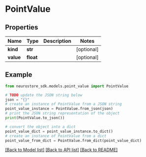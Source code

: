 # PointValue



## Properties

Name | Type | Description | Notes
------------ | ------------- | ------------- | -------------
**kind** | **str** |  | [optional] 
**value** | **float** |  | [optional] 

## Example

```python
from neurostore_sdk.models.point_value import PointValue

# TODO update the JSON string below
json = "{}"
# create an instance of PointValue from a JSON string
point_value_instance = PointValue.from_json(json)
# print the JSON string representation of the object
print(PointValue.to_json())

# convert the object into a dict
point_value_dict = point_value_instance.to_dict()
# create an instance of PointValue from a dict
point_value_from_dict = PointValue.from_dict(point_value_dict)
```
[[Back to Model list]](../README.md#documentation-for-models) [[Back to API list]](../README.md#documentation-for-api-endpoints) [[Back to README]](../README.md)


